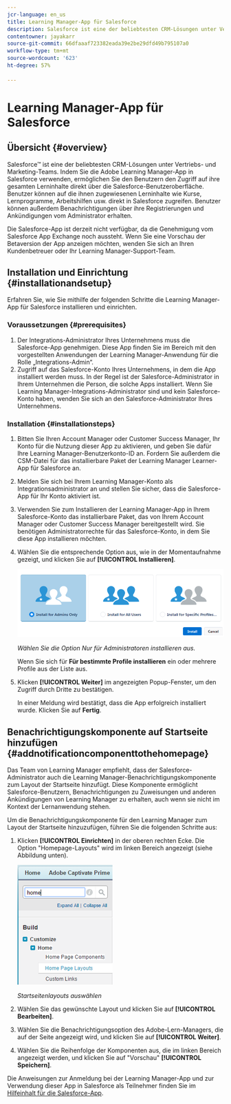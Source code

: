 ```yaml
---
jcr-language: en_us
title: Learning Manager-App für Salesforce
description: Salesforce ist eine der beliebtesten CRM-Lösungen unter Vertriebs- und Marketing-Teams. Indem Sie die Adobe Learning Manager-App in Salesforce verwenden, ermöglichen Sie den Benutzern den Zugriff auf ihre gesamten Lerninhalte direkt über die Salesforce-Benutzeroberfläche. Benutzer können auf die ihnen zugewiesenen Lerninhalte wie Kurse, Lernprogramme, Arbeitshilfen usw. direkt in Salesforce zugreifen. Benutzer können außerdem Benachrichtigungen über ihre Registrierungen und Ankündigungen vom Administrator erhalten.
contentowner: jayakarr
source-git-commit: 66dfaaaf723382eada39e2be29dfd49b795107a0
workflow-type: tm+mt
source-wordcount: '623'
ht-degree: 57%

---
```




# Learning Manager-App für Salesforce

## Übersicht {#overview}

Salesforce™ ist eine der beliebtesten CRM-Lösungen unter Vertriebs- und Marketing-Teams. Indem Sie die Adobe Learning Manager-App in Salesforce verwenden, ermöglichen Sie den Benutzern den Zugriff auf ihre gesamten Lerninhalte direkt über die Salesforce-Benutzeroberfläche. Benutzer können auf die ihnen zugewiesenen Lerninhalte wie Kurse, Lernprogramme, Arbeitshilfen usw. direkt in Salesforce zugreifen. Benutzer können außerdem Benachrichtigungen über ihre Registrierungen und Ankündigungen vom Administrator erhalten.

Die Salesforce-App ist derzeit nicht verfügbar, da die Genehmigung vom Salesforce App Exchange noch aussteht. Wenn Sie eine Vorschau der Betaversion der App anzeigen möchten, wenden Sie sich an Ihren Kundenbetreuer oder Ihr Learning Manager-Support-Team.

## Installation und Einrichtung {#installationandsetup}

Erfahren Sie, wie Sie mithilfe der folgenden Schritte die Learning Manager-App für Salesforce installieren und einrichten.

### Voraussetzungen {#prerequisites}

1. Der Integrations-Administrator Ihres Unternehmens muss die Salesforce-App genehmigen. Diese App finden Sie im Bereich mit den vorgestellten Anwendungen der Learning Manager-Anwendung für die Rolle „Integrations-Admin“.
1. Zugriff auf das Salesforce-Konto Ihres Unternehmens, in dem die App installiert werden muss. In der Regel ist der Salesforce-Administrator in Ihrem Unternehmen die Person, die solche Apps installiert. Wenn Sie Learning Manager-Integrations-Administrator sind und kein Salesforce-Konto haben, wenden Sie sich an den Salesforce-Administrator Ihres Unternehmens.

### Installation {#installationsteps}

1. Bitten Sie Ihren Account Manager oder Customer Success Manager, Ihr Konto für die Nutzung dieser App zu aktivieren, und geben Sie dafür Ihre Learning Manager-Benutzerkonto-ID an. Fordern Sie außerdem die CSM-Datei für das installierbare Paket der Learning Manager Learner-App für Salesforce an.

1. Melden Sie sich bei Ihrem Learning Manager-Konto als Integrationsadministrator an und stellen Sie sicher, dass die Salesforce-App für Ihr Konto aktiviert ist.

1. Verwenden Sie zum Installieren der Learning Manager-App in Ihrem Salesforce-Konto das installierbare Paket, das von Ihrem Account Manager oder Customer Success Manager bereitgestellt wird. Sie benötigen Administratorrechte für das Salesforce-Konto, in dem Sie diese App installieren möchten.

1. Wählen Sie die entsprechende Option aus, wie in der Momentaufnahme gezeigt, und klicken Sie auf **[!UICONTROL Installieren]**.

   ![](assets/install-options.png)

   *Wählen Sie die Option Nur für Administratoren installieren aus.*

   Wenn Sie sich für **Für bestimmte Profile installieren** ein oder mehrere Profile aus der Liste aus.

1. Klicken **[!UICONTROL Weiter]** im angezeigten Popup-Fenster, um den Zugriff durch Dritte zu bestätigen.

   In einer Meldung wird bestätigt, dass die App erfolgreich installiert wurde. Klicken Sie auf **Fertig**.

## Benachrichtigungskomponente auf Startseite hinzufügen {#addnotificationcomponenttothehomepage}

Das Team von Learning Manager empfiehlt, dass der Salesforce-Administrator auch die Learning Manager-Benachrichtigungskomponente zum Layout der Startseite hinzufügt. Diese Komponente ermöglicht Salesforce-Benutzern, Benachrichtigungen zu Zuweisungen und anderen Ankündigungen von Learning Manager zu erhalten, auch wenn sie nicht im Kontext der Lernanwendung stehen.

Um die Benachrichtigungskomponente für den Learning Manager zum Layout der Startseite hinzuzufügen, führen Sie die folgenden Schritte aus:

1. Klicken **[!UICONTROL Einrichten]** in der oberen rechten Ecke. Die Option &quot;Homepage-Layouts&quot; wird im linken Bereich angezeigt (siehe Abbildung unten).

   ![](assets/homepage-component.png)

   *Startseitenlayouts auswählen*

1. Wählen Sie das gewünschte Layout und klicken Sie auf **[!UICONTROL Bearbeiten]**.
1. Wählen Sie die Benachrichtigungsoption des Adobe-Lern-Managers, die auf der Seite angezeigt wird, und klicken Sie auf **[!UICONTROL Weiter]**.
1. Wählen Sie die Reihenfolge der Komponenten aus, die im linken Bereich angezeigt werden, und klicken Sie auf &quot;Vorschau&quot; **[!UICONTROL Speichern]**.

Die Anweisungen zur Anmeldung bei der Learning Manager-App und zur Verwendung dieser App in Salesforce als Teilnehmer finden Sie im [Hilfeinhalt für die Salesforce-App](../../learners/feature-summary/sfdc-app.md).
